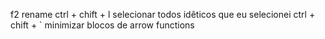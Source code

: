 f2 rename
ctrl + chift + l selecionar todos idêticos que eu selecionei
ctrl + chift + ` minimizar blocos de arrow functions